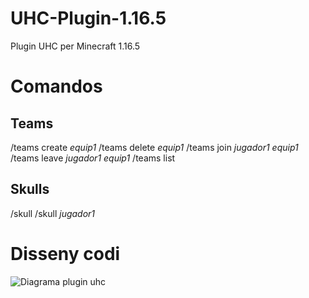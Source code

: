 # UHC-Plugin-1.16.5
Plugin UHC per Minecraft 1.16.5
# Comandos
## Teams
/teams create *equip1*
/teams delete *equip1*
/teams join *jugador1 equip1*
/teams leave *jugador1 equip1*
/teams list
## Skulls
/skull
/skull *jugador1*
# Disseny codi
![Diagrama plugin uhc](http://arnaumas.me/img/imatge-github-diagrama-plugin-uhc.png)
